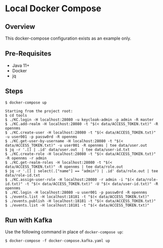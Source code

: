 # Local Docker Compose

## Overview

This docker-compose configuration exists as an example only.

## Pre-Requisites

* Java 11+
* Docker
* jq

## Steps

    $ docker-compose up

    Starting from the project root:
    $ cd tools
    $ ./KC.login -H localhost:28080 -u keycloak-admin -p admin -R master
    $ ./KC.add-realm -H localhost:28080 -t "$(< data/ACCESS_TOKEN.txt)" -R opennms
    $ ./KC.create-user -H localhost:28080 -t "$(< data/ACCESS_TOKEN.txt)" -u user001 -p passw0rd -R opennms
    $ ./KC.get-user-by-username -H localhost:28080 -t "$(< data/ACCESS_TOKEN.txt)" -u user001 -R opennms | tee data/user.out
    $ jq -r '.[] | .id' data/user.out  | tee data/user-id.txt
    $ ./KC.create-role -H localhost:28080 -t "$(< data/ACCESS_TOKEN.txt)" -R opennms -r admin
    $ ./KC.get-realm-roles -H localhost:28080 -t "$(< data/ACCESS_TOKEN.txt)" -R opennms | tee data/role.out
    $ jq -r '.[] | select(.["name"] == "admin") | .id' data/role.out | tee data/role-id.txt
    $ ./KC.assign-user-role -H localhost:28080 -r admin -i "$(< data/role-id.txt)" -t "$(< data/ACCESS_TOKEN.txt)" -U "$(< data/user-id.txt)" -R opennms
    $ ./KC.login -H localhost:28080 -u user001 -p passw0rd -R opennms
    $ ./events.list -H localhost:18181 -t "$(< data/ACCESS_TOKEN.txt)"
    $ ./events.publish -H localhost:18181 -t "$(< data/ACCESS_TOKEN.txt)"
    $ ./events.list -H localhost:18181 -t "$(< data/ACCESS_TOKEN.txt)"

## Run with Kafka

Use the following command in place of `docker-compose up`:

    $ docker-compose -f docker-compose.kafka.yaml up
